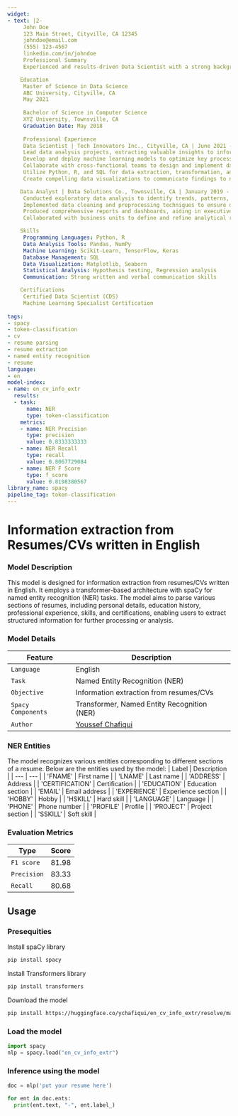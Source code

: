 ```yaml
---
widget:
- text: |2-
     John Doe
     123 Main Street, Cityville, CA 12345
     johndoe@email.com
     (555) 123-4567
     linkedin.com/in/johndoe
     Professional Summary
     Experienced and results-driven Data Scientist with a strong background in statistical analysis, machine learning, and data visualization. Proven track record of delivering actionable insights and driving data-driven decision-making processes. Adept at leveraging advanced analytics to solve complex business problems.

    Education
     Master of Science in Data Science
     ABC University, Cityville, CA
     May 2021
     
     Bachelor of Science in Computer Science
     XYZ University, Townsville, CA
     Graduation Date: May 2018
     
     Professional Experience
     Data Scientist | Tech Innovators Inc., Cityville, CA | June 2021 - Present
     Lead data analysis projects, extracting valuable insights to inform business strategies.
     Develop and deploy machine learning models to optimize key processes, resulting in a 15% increase in efficiency.
     Collaborate with cross-functional teams to design and implement data-driven solutions.
     Utilize Python, R, and SQL for data extraction, transformation, and analysis.
     Create compelling data visualizations to communicate findings to non-technical stakeholders.

    Data Analyst | Data Solutions Co., Townsville, CA | January 2019 - May 2021
     Conducted exploratory data analysis to identify trends, patterns, and anomalies.
     Implemented data cleaning and preprocessing techniques to ensure data quality.
     Produced comprehensive reports and dashboards, aiding in executive decision-making.
     Collaborated with business units to define and refine analytical requirements.

    Skills
     Programming Languages: Python, R
     Data Analysis Tools: Pandas, NumPy
     Machine Learning: Scikit-Learn, TensorFlow, Keras
     Database Management: SQL
     Data Visualization: Matplotlib, Seaborn
     Statistical Analysis: Hypothesis testing, Regression analysis
     Communication: Strong written and verbal communication skills

    Certifications
     Certified Data Scientist (CDS)
     Machine Learning Specialist Certification
     
tags:
- spacy
- token-classification
- cv
- resume parsing
- resume extraction
- named entity recognition
- resume
language:
- en
model-index:
- name: en_cv_info_extr
  results:
  - task:
      name: NER
      type: token-classification
    metrics:
    - name: NER Precision
      type: precision
      value: 0.8333333333
    - name: NER Recall
      type: recall
      value: 0.8067729084
    - name: NER F Score
      type: f_score
      value: 0.8198380567
library_name: spacy
pipeline_tag: token-classification
---
```


# Information extraction from Resumes/CVs written in English

### Model Description
This model is designed for information extraction from resumes/CVs written in English. It employs a transformer-based architecture with spaCy for named entity recognition (NER) tasks. The model aims to parse various sections of resumes, including personal details, education history, professional experience, skills, and certifications, enabling users to extract structured information for further processing or analysis.

### Model Details
| Feature | Description |
| --- | --- |
| `Language` | English |
| `Task` | Named Entity Recognition (NER) |
| `Objective` | Information extraction from resumes/CVs |
| `Spacy Components` | Transformer, Named Entity Recognition (NER) |
| `Author` | [Youssef Chafiqui](https://huggingface.co/ychafiqui) |

### NER Entities
The model recognizes various entities corresponding to different sections of a resume. Below are the entities used by the model:
| Label | Description |
| --- | --- |
| 'FNAME' | First name |
| 'LNAME' | Last name |
| 'ADDRESS' | Address |
| 'CERTIFICATION' | Certification |
| 'EDUCATION' | Education section |
| 'EMAIL' | Email address |
| 'EXPERIENCE' | Experience section |
| 'HOBBY' | Hobby |
| 'HSKILL' | Hard skill |
| 'LANGUAGE' | Language |
| 'PHONE' | Phone number |
| 'PROFILE' | Profile |
| 'PROJECT' | Project section |
| 'SSKILL' | Soft skill |

### Evaluation Metrics

| Type | Score |
| --- | --- |
| `F1 score` | 81.98 |
| `Precision` | 83.33 |
| `Recall` | 80.68 |

## Usage
### Presequities
Install spaCy library
```bash
pip install spacy
```

Install Transformers library
```bash
pip install transformers
```

Download the model
```bash
pip install https://huggingface.co/ychafiqui/en_cv_info_extr/resolve/main/en_cv_info_extr-1.0.0-py3-none-any.whl
```

### Load the model
```python
import spacy
nlp = spacy.load("en_cv_info_extr")
```

### Inference using the model
```python
doc = nlp('put your resume here')

for ent in doc.ents:
  print(ent.text, "-", ent.label_)
```